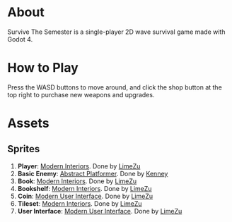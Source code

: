 # About
Survive The Semester is a single-player 2D wave survival game made with Godot 4.

# How to Play
Press the WASD buttons to move around, and click the shop button at the top right to purchase new weapons and upgrades.

# Assets

## Sprites
1. **Player**: [Modern Interiors](https://limezu.itch.io/moderninteriors). Done by [LimeZu](https://limezu.itch.io/)
2. **Basic Enemy**: [Abstract Platformer](https://www.kenney.nl/assets/abstract-platformer). Done by [Kenney](https://kenney.itch.io/)
3. **Book**: [Modern Interiors](https://limezu.itch.io/moderninteriors). Done by [LimeZu](https://limezu.itch.io/)
4. **Bookshelf**: [Modern Interiors](https://limezu.itch.io/moderninteriors). Done by [LimeZu](https://limezu.itch.io/)
5. **Coin**: [Modern User Interface](https://limezu.itch.io/modernuserinterface). Done by [LimeZu](https://limezu.itch.io/)
6. **Tileset**: [Modern Interiors](https://limezu.itch.io/moderninteriors). Done by [LimeZu](https://limezu.itch.io/)
7. **User Interface**: [Modern User Interface](https://limezu.itch.io/modernuserinterface). Done by [LimeZu](https://limezu.itch.io/)
